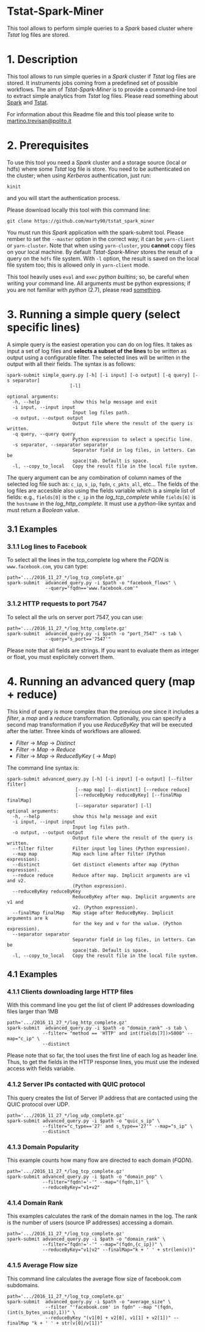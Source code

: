 # Tstat-Spark-Miner
This tool allows to perform simple queries to a *Spark* based cluster where *Tstat* log files are stored.

# 1. Description
This tool allows to run simple queries in a *Spark* cluster if *Tstat* log files are stored.
It instruments jobs coming from a predefined set of possible workflows.
The aim of *Tstat-Spark-Miner* is to provide a command-line tool to extract simple analytics from *Tstat* log files.
Please read something about [Spark](http://spark.apache.org/) and [Tstat](http://tstat.polito.it).

For information about this Readme file and this tool please write to
[martino.trevisan@polito.it](mailto:martino.trevisan@polito.it)

# 2. Prerequisites
To use this tool you need a *Spark* cluster and a storage source (local or hdfs) where some *Tstat* log file is store.
You need to be authenticated on the cluster; when using *Kerberos* authentication, just run:
```
kinit
```
and you will start the authentication process.

Please download locally this tool with this command line:
```
git clone https://github.com/marty90/tstat_spark_miner
```
You must run this *Spark* application with the spark-submit tool.
Please rember to set the `--master` option in the correct way;
it can be `yarn-client` or `yarn-cluster`. Note that when using `yarn-cluster`, you **cannot** copy files on your local machine.
By default *Tstat-Spark-Miner* stores the result of a query on the `hdfs` file system.
With `-l` option, the result is saved on the local file system too; this is allowed only in `yarn-client` mode.

This tool heavily uses `eval` and `exec` *python builtins*; so, be careful when writing your command line.
All arguments must be python expressions; if you are not familiar with *python* (2.7), please read [something](https://docs.python.org/2/).

# 3. Running a simple query (select specific lines)
A simple query is the easiest operation you can do on log files.
It takes as input a set of log files and **selects a subset of the lines** to be written as output using a configurable filter.
The selected lines will be written in the output with all their fields.
The syntax is as follows:
```
spark-submit simple_query.py [-h] [-i input] [-o output] [-q query] [-s separator]
                       [-l]

optional arguments:
  -h, --help            show this help message and exit
  -i input, --input input
                        Input log files path.
  -o output, --output output
                        Output file where the result of the query is written.
  -q query, --query query
                        Python expression to select a specific line.
  -s separator, --separator separator
                        Separator field in log files, in letters. Can be
                        space|tab. Default is space.
  -l, --copy_to_local   Copy the result file in the local file system.

```
The query argument can be any combination of column names of the selected log file such as: `c_ip`, `s_ip`, `fqdn`, `c_pkts_all`, etc...
The fields of the log files are accesible also using the fields variable which is a simple list of fields:
e.g., `fields[0]` is the `c_ip` in the *log_tcp_complete* while `fields[6]` is the `hostname` in the *log_http_complete*.
It must use a *python*-like syntax and must return a *Boolean* value.

## 3.1 Examples
### 3.1.1 Log lines to Facebook
To select all the lines in the tcp_complete log where the *FQDN* is `www.facebook.com`, you can type:
```
path='.../2016_11_27_*/log_tcp_complete.gz'
spark-submit  advanced_query.py -i $path -o "facebook_flows" \
              --query="fqdn=='www.facebook.com'"
```
### 3.1.2 HTTP requests to port 7547
To select all the urls on server port 7547, you can use:
```
path='.../2016_11_27_*/log_http_complete.gz'
spark-submit  advanced_query.py -i $path -o "port_7547" -s tab \
              --query="s_port=='7547'"
```
Please note that all fields are strings. If you want to evaluate them as integer or float, you must explicitely convert them.

# 4. Running an advanced query (map + reduce)
This kind of query is more complex than the previous one since it includes a *filter*, a *map* and a *reduce* transformation.
Optionally, you can specify a second map transformation if you use *ReduceByKey* that will be executed after the latter.
Three kinds of workflows are allowed.
* *Filter* -> *Map* -> *Distinct*
* *Filter* -> *Map* -> *Reduce*
* *Filter* -> *Map* -> *ReduceByKey* ( -> *Map*)

The command line syntax is:
```
spark-submit advanced_query.py [-h] [-i input] [-o output] [--filter filter]
                         [--map map] [--distinct] [--reduce reduce]
                         [--reduceByKey reduceByKey] [--finalMap finalMap]
                         [--separator separator] [-l]
optional arguments:
  -h, --help            show this help message and exit
  -i input, --input input
                        Input log files path.
  -o output, --output output
                        Output file where the result of the query is written.
  --filter filter       Filter input log lines (Python expression).
  --map map             Map each line after filter (Python expression).
  --distinct            Get distinct elements after map (Python expression).
  --reduce reduce       Reduce after map. Implicit arguments are v1 and v2.
                        (Python expression).
  --reduceByKey reduceByKey
                        ReduceByKey after map. Implicit arguments are v1 and
                        v2. (Python expression).
  --finalMap finalMap   Map stage after ReduceByKey. Implicit arguments are k
                        for the key and v for the value. (Python expression).
  --separator separator
                        Separator field in log files, in letters. Can be
                        space|tab. Default is space.
  -l, --copy_to_local   Copy the result file in the local file system.
```

## 4.1 Examples
### 4.1.1 Clients downloading large HTTP files
With this command line you get the list of client IP addresses downloading files larger than 1MB
```
path='.../2016_11_27_*/log_http_complete.gz'
spark-submit  advanced_query.py -i $path -o "domain_rank" -s tab \
             --filter= "method == 'HTTP' and int(fields[7])>5000" --map="c_ip" \
             --distinct
```
Please note that so far, the tool uses the first line of each log as header line.
Thus, to get the fields in the HTTP response lines, you must use the indexed access with fields variable.
### 4.1.2 Server IPs contacted with QUIC protocol
This query creates the list of Server IP address that are contacted using the QUIC protocol over UDP.
```
path='.../2016_11_27_*/log_udp_complete.gz'
spark-submit advanced_query.py -i $path -o "quic_s_ip" \
             --filter="c_type=='27' and s_type=='27'" --map="s_ip" \
             --distinct
```
### 4.1.3 Domain Popularity
This example counts how many flow are directed to each domain (*FQDN*).
```
path='.../2016_11_27_*/log_tcp_complete.gz'
spark-submit advanced_query.py -i $path -o "domain_pop" \
             --filter="fqdn!='-'" --map="(fqdn,1)" \
             --reduceByKey="v1+v2"
```

### 4.1.4 Domain Rank
This examples calculates the rank of the domain names in the log. The rank is the number of users (source IP addresses)
accessing a domain.
```
path='.../2016_11_27_*/log_tcp_complete.gz'
spark-submit advanced_query.py -i $path -o "domain_rank" \
             --filter="fqdn!='-'" --map="(fqdn,{c_ip})" \
             --reduceByKey="v1|v2" --finalMap="k + ' ' + str(len(v))"
```
### 4.1.5 Average Flow size
This command line calculates the average flow size of facebook.com subdomains.
```
path='.../2016_11_27_*/log_tcp_complete.gz'
spark-submit  advanced_query.py -i $path -o "average_size" \
              --filter "'facebook.com' in fqdn" --map "(fqdn,(int(s_bytes_uniq),1))" \
              --reduceByKey "(v1[0] + v2[0], v1[1] + v2[1])" --finalMap "k + ' ' + str(v[0]/v[1])"
```
